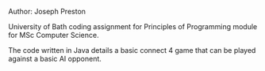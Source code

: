 Author: Joseph Preston

University of Bath coding assignment for Principles of Programming module for MSc Computer Science.

The code written in Java details a basic connect 4 game that can be played against a basic AI opponent.
